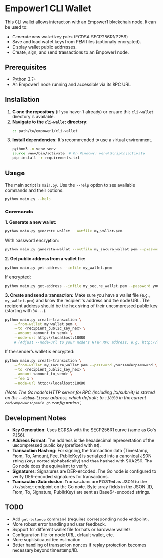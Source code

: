 # Empower1 CLI Wallet

This CLI wallet allows interaction with an Empower1 blockchain node. It can be used to:
- Generate new wallet key pairs (ECDSA SECP256R1/P256).
- Save and load wallet keys from PEM files (optionally encrypted).
- Display wallet public addresses.
- Create, sign, and send transactions to an Empower1 node.

## Prerequisites

- Python 3.7+
- An Empower1 node running and accessible via its RPC URL.

## Installation

1.  **Clone the repository** (if you haven't already) or ensure this `cli-wallet` directory is available.
2.  **Navigate to the `cli-wallet` directory**:
    ```bash
    cd path/to/empower1/cli-wallet
    ```
3.  **Install dependencies**:
    It's recommended to use a virtual environment.
    ```bash
    python3 -m venv venv
    source venv/bin/activate  # On Windows: venv\Scripts\activate
    pip install -r requirements.txt
    ```

## Usage

The main script is `main.py`. Use the `--help` option to see available commands and their options.

```bash
python main.py --help
```

### Commands

**1. Generate a new wallet:**
```bash
python main.py generate-wallet --outfile my_wallet.pem
```
With password encryption:
```bash
python main.py generate-wallet --outfile my_secure_wallet.pem --password yoursecretpassword
```

**2. Get public address from a wallet file:**
```bash
python main.py get-address --infile my_wallet.pem
```
If encrypted:
```bash
python main.py get-address --infile my_secure_wallet.pem --password yoursecretpassword
```

**3. Create and send a transaction:**
Make sure you have a wallet file (e.g., `my_wallet.pem`) and know the recipient's address and the node URL.
The recipient address should be the hex string of their uncompressed public key (starting with `04...`).

```bash
python main.py create-transaction \
    --from-wallet my_wallet.pem \
    --to <recipient_public_key_hex> \
    --amount <amount_to_send> \
    --node-url http://localhost:18080
    # (Adjust --node-url to your node's HTTP RPC address, e.g. http://localhost:8080 if /tx/submit is on main port)
```
If the sender's wallet is encrypted:
```bash
python main.py create-transaction \
    --from-wallet my_secure_wallet.pem --password yoursenderpassword \
    --to <recipient_public_key_hex> \
    --amount <amount_to_send> \
    --fee 1 \
    --node-url http://localhost:18080
```
*(Note: The Go node's HTTP server for RPC (including /tx/submit) is started on the `--debug-listen` address, which defaults to `:18080` in the current `cmd/empower1d/main.go` configuration.)*


## Development Notes

- **Key Generation**: Uses ECDSA with the SECP256R1 curve (same as Go's P256).
- **Address Format**: The address is the hexadecimal representation of the uncompressed public key (prefixed with `04`).
- **Transaction Hashing**: For signing, the transaction data (Timestamp, From, To, Amount, Fee, PublicKey) is serialized into a canonical JSON string (keys sorted alphabetically) and then hashed with SHA256. The Go node does the equivalent to verify.
- **Signatures**: Signatures are DER-encoded. The Go node is configured to verify DER-encoded signatures for transactions.
- **Transaction Submission**: Transactions are POSTed as JSON to the `/tx/submit` endpoint on the Go node. Byte array fields in the JSON (ID, From, To, Signature, PublicKey) are sent as Base64-encoded strings.

## TODO

- Add `get-balance` command (requires corresponding node endpoint).
- More robust error handling and user feedback.
- Support for different wallet file formats or hardware wallets.
- Configuration file for node URL, default wallet, etc.
- More sophisticated fee estimation.
- Better handling of transaction nonces if replay protection becomes necessary beyond timestamp/ID.
